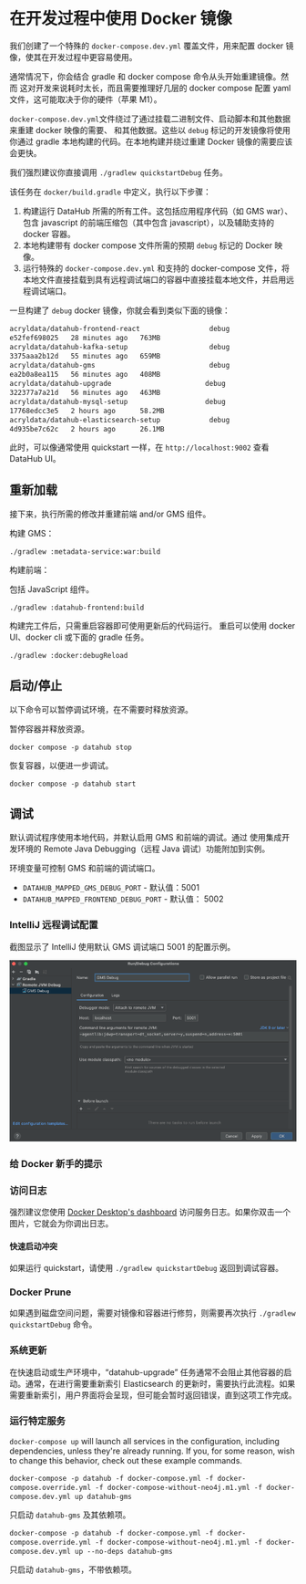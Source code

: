 # 在开发过程中使用 Docker 镜像

我们创建了一个特殊的 `docker-compose.dev.yml` 覆盖文件，用来配置 docker 镜像，使其在开发过程中更容易使用。

通常情况下，你会结合 gradle 和 docker compose 命令从头开始重建镜像。然而 这对开发来说耗时太长，而且需要推理好几层的 docker compose 配置 yaml 文件，这可能取决于你的硬件（苹果 M1）。

`docker-compose.dev.yml`文件绕过了通过挂载二进制文件、启动脚本和其他数据来重建 docker 映像的需要、 和其他数据。这些以 `debug` 标记的开发镜像将使用你通过 gradle 本地构建的代码。在本地构建并绕过重建 Docker 镜像的需要应该会更快。

我们强烈建议你直接调用 `./gradlew quickstartDebug` 任务。

该任务在 `docker/build.gradle` 中定义，执行以下步骤：

1. 构建运行 DataHub 所需的所有工件。这包括应用程序代码（如 GMS war）、包含 javascript 的前端压缩包（其中包含 javascript），以及辅助支持的 docker 容器。
2. 本地构建带有 docker compose 文件所需的预期 `debug` 标记的 Docker 映像。
3. 运行特殊的 `docker-compose.dev.yml` 和支持的 docker-compose 文件，将本地文件直接挂载到具有远程调试端口的容器中直接挂载本地文件，并启用远程调试端口。

一旦构建了 `debug` docker 镜像，你就会看到类似下面的镜像：

```shell
acryldata/datahub-frontend-react                 debug              e52fef698025   28 minutes ago   763MB
acryldata/datahub-kafka-setup                    debug              3375aaa2b12d   55 minutes ago   659MB
acryldata/datahub-gms                            debug              ea2b0a8ea115   56 minutes ago   408MB
acryldata/datahub-upgrade                       debug              322377a7a21d   56 minutes ago   463MB
acryldata/datahub-mysql-setup                   debug              17768edcc3e5   2 hours ago      58.2MB
acryldata/datahub-elasticsearch-setup            debug              4d935be7c62c   2 hours ago      26.1MB
```

此时，可以像通常使用 quickstart 一样，在 `http://localhost:9002` 查看 DataHub UI。

## 重新加载

接下来，执行所需的修改并重建前端 and/or GMS 组件。

构建 GMS：

```shell
./gradlew :metadata-service:war:build
```

构建前端：

包括 JavaScript 组件。

```shell
./gradlew :datahub-frontend:build
```

构建完工件后，只需重启容器即可使用更新后的代码运行。
重启可以使用 docker UI、docker cli 或下面的 gradle 任务。

```shell
./gradlew :docker:debugReload
```

## 启动/停止

以下命令可以暂停调试环境，在不需要时释放资源。

暂停容器并释放资源。

```shell
docker compose -p datahub stop
```

恢复容器，以便进一步调试。

```shell
docker compose -p datahub start
```

## 调试

默认调试程序使用本地代码，并默认启用 GMS 和前端的调试。通过
使用集成开发环境的 Remote Java Debugging（远程 Java 调试）功能附加到实例。

环境变量可控制 GMS 和前端的调试端口。

- `DATAHUB_MAPPED_GMS_DEBUG_PORT` - 默认值：5001
- `DATAHUB_MAPPED_FRONTEND_DEBUG_PORT` - 默认值： 5002

### IntelliJ 远程调试配置

截图显示了 IntelliJ 使用默认 GMS 调试端口 5001 的配置示例。

![intellij-remote-debug](https://raw.githubusercontent.com/datahub-project/static-assets/main/imgs/development/intellij-remote-debug.png)

### 给 Docker 新手的提示

### 访问日志

强烈建议您使用 [Docker Desktop's dashboard](https://www.docker.com/products/docker-desktop) 访问服务日志。如果你双击一个图片，它就会为你调出日志。

#### 快速启动冲突

如果运行 quickstart，请使用 `./gradlew quickstartDebug` 返回到调试容器。

### Docker Prune

如果遇到磁盘空间问题，需要对镜像和容器进行修剪，则需要再次执行 `./gradlew quickstartDebug` 命令。

### 系统更新

在快速启动或生产环境中，“datahub-upgrade” 任务通常不会阻止其他容器的启动。通常，在进行需要重新索引 Elasticsearch 的更新时，需要执行此流程。如果需要重新索引，用户界面将会呈现，但可能会暂时返回错误，直到这项工作完成。

### 运行特定服务

`docker-compose up` will launch all services in the configuration, including dependencies, unless they're already running. If you, for some reason, wish to change this behavior, check out these example commands.

```shell
docker-compose -p datahub -f docker-compose.yml -f docker-compose.override.yml -f docker-compose-without-neo4j.m1.yml -f docker-compose.dev.yml up datahub-gms
```

只启动 `datahub-gms` 及其依赖项。

```shell
docker-compose -p datahub -f docker-compose.yml -f docker-compose.override.yml -f docker-compose-without-neo4j.m1.yml -f docker-compose.dev.yml up --no-deps datahub-gms
```

只启动 `datahub-gms`，不带依赖项。
